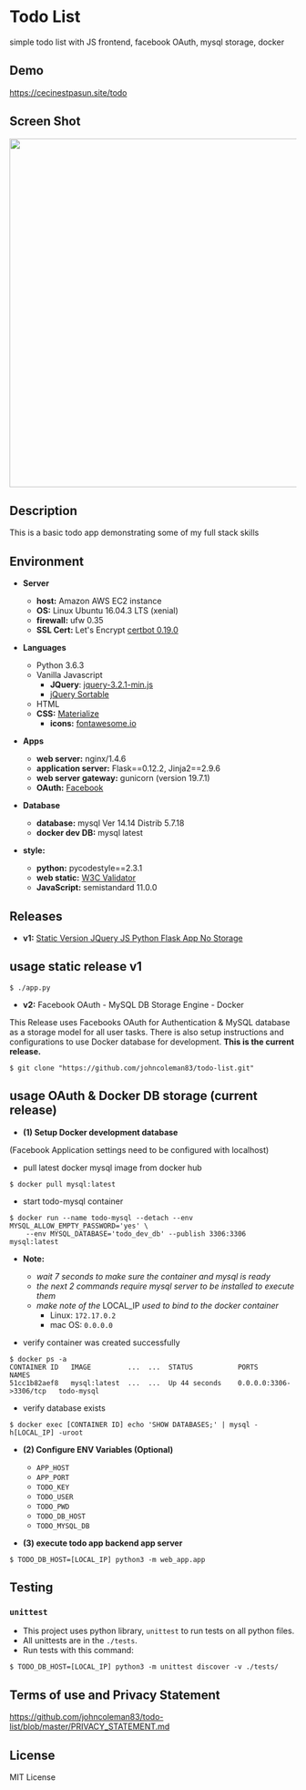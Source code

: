 # Todo List

simple todo list with JS frontend, facebook OAuth, mysql storage, docker

## Demo

https://cecinestpasun.site/todo

## Screen Shot

<img src="https://raw.githubusercontent.com/johncoleman83/todo-list/master/screen-shot.png" width="612" height=auto />

## Description

This is a basic todo app demonstrating some of my full stack skills

## Environment

* __Server__
  * __host:__ Amazon AWS EC2 instance
  * __OS:__ Linux Ubuntu 16.04.3 LTS (xenial)
  * __firewall:__ ufw 0.35
  * __SSL Cert:__ Let's Encrypt [certbot 0.19.0](https://www.digitalocean.com/community/tutorials/how-to-secure-nginx-with-let-s-encrypt-on-ubuntu-16-04)

* __Languages__
  * Python 3.6.3
  * Vanilla Javascript
    * __JQuery__: [jquery-3.2.1-min.js](https://jquery.com/download/)
	* [jQuery Sortable](http://johnny.github.io/jquery-sortable/)
  * HTML
  * __CSS:__ [Materialize](http://materializecss.com/)
    * __icons:__ [fontawesome.io](http://fontawesome.io/)

* __Apps__
  * __web server:__ nginx/1.4.6
  * __application server:__ Flask==0.12.2, Jinja2==2.9.6
  * __web server gateway:__ gunicorn (version 19.7.1)
  * __OAuth:__ [Facebook](https://developers.facebook.com/docs/facebook-login/web)

* __Database__
  * __database:__ mysql Ver 14.14 Distrib 5.7.18
  * __docker dev DB:__ mysql latest

* __style:__
  * __python:__ pycodestyle==2.3.1
  * __web static:__ [W3C Validator](https://validator.w3.org/)
  * __JavaScript:__ semistandard 11.0.0

## Releases

* __v1:__ [Static Version JQuery JS Python Flask App No Storage](https://github.com/johncoleman83/todo-list/releases/tag/v1)

## usage static release v1

```
$ ./app.py
```

* __v2:__ Facebook OAuth - MySQL DB Storage Engine - Docker

This Release uses Facebooks OAuth for Authentication & MySQL database as a
storage model for all user tasks. There is also setup instructions and
configurations to use Docker database for development. __This is the current
release.__

```
$ git clone "https://github.com/johncoleman83/todo-list.git"
```

## usage OAuth & Docker DB storage (current release)

* __(1) Setup Docker development database__

(Facebook Application settings need to be configured with localhost)
  * pull latest docker mysql image from docker hub

```
$ docker pull mysql:latest
```

  * start todo-mysql container

```
$ docker run --name todo-mysql --detach --env MYSQL_ALLOW_EMPTY_PASSWORD='yes' \
	--env MYSQL_DATABASE='todo_dev_db' --publish 3306:3306 mysql:latest
```

  * __Note:__

    * *wait 7 seconds to make sure the container and mysql is ready*
    * *the next 2 commands require mysql server to be installed to execute them*
    * *make note of the* LOCAL_IP *used to bind to the docker container*
      * Linux: `172.17.0.2`
	  * mac OS: `0.0.0.0`

  * verify container was created successfully

```
$ docker ps -a
CONTAINER ID   IMAGE         ...  ...  STATUS           PORTS                    NAMES
51cc1b82aef8   mysql:latest  ...  ...  Up 44 seconds    0.0.0.0:3306->3306/tcp   todo-mysql
```

  * verify database exists

```
$ docker exec [CONTAINER ID] echo 'SHOW DATABASES;' | mysql -h[LOCAL_IP] -uroot
```

* __(2) Configure ENV Variables (Optional)__
  * `APP_HOST`
  * `APP_PORT`
  * `TODO_KEY`
  * `TODO_USER`
  * `TODO_PWD`
  * `TODO_DB_HOST`
  * `TODO_MYSQL_DB`

* __(3) execute todo app backend app server__

```
$ TODO_DB_HOST=[LOCAL_IP] python3 -m web_app.app
```


## Testing

### `unittest`

* This project uses python library, `unittest` to run tests on all python files.
* All unittests are in the `./tests`.
* Run tests with this command:

```
$ TODO_DB_HOST=[LOCAL_IP] python3 -m unittest discover -v ./tests/
```

## Terms of use and Privacy Statement

https://github.com/johncoleman83/todo-list/blob/master/PRIVACY_STATEMENT.md

## License

MIT License

